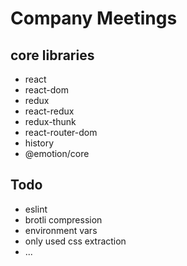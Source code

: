 # Company Meetings

## core libraries

- react
- react-dom
- redux
- react-redux
- redux-thunk
- react-router-dom
- history
- @emotion/core

## Todo

- eslint
- brotli compression
- environment vars
- only used css extraction
- ...
